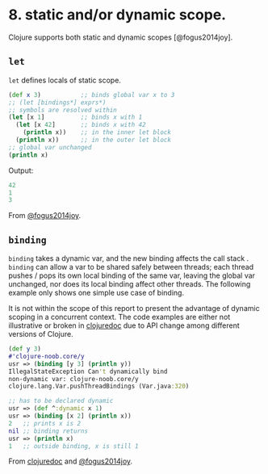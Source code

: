 # 8. static and/or dynamic scope.

Clojure supports both static and dynamic scopes [@fogus2014joy].

## `let` 

`let` defines locals of static scope.


``` clj
(def x 3)           ;; binds global var x to 3
;; (let [bindings*] exprs*)
;; symbols are resolved within 
(let [x 1]          ;; binds x with 1
  (let [x 42]       ;; binds x with 42
    (println x))    ;; in the inner let block
  (println x))      ;; in the outer let block
;; global var unchanged
(println x)
```
Output:

``` clj
42
1
3
```

From [@fogus2014joy](Ch.10.6.4).

## `binding`

`binding` takes a dynamic var, and the new binding affects the call stack . `binding` can allow a var to be shared safely between threads; each thread pushes / pops its own local binding of the same var, leaving the global var unchanged, nor does its local binding affect other threads. The following example only shows one simple use case of binding. 

It is not within the scope of this report to present the advantage of dynamic scoping in a concurrent context. The code examples are either not illustrative or broken in [clojuredoc](https://clojuredocs.org/clojure.core/binding) due to API change among different versions of Clojure.


``` clj
(def y 3)
#'clojure-noob.core/y
usr => (binding [y 3] (println y))
IllegalStateException Can't dynamically bind 
non-dynamic var: clojure-noob.core/y 
clojure.lang.Var.pushThreadBindings (Var.java:320)

;; has to be declared dynamic 
usr => (def ^:dynamic x 1)
usr => (binding [x 2] (println x))
2   ;; prints x is 2
nil ;; binding returns
usr => (println x)
1   ;; outside binding, x is still 1
```

From [clojuredoc](https://clojuredocs.org/clojure.core/binding) and [@fogus2014joy](Ch.10.6).
